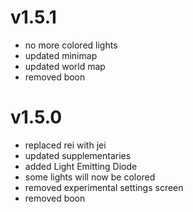 # v1.5.1
- no more colored lights
- updated minimap
- updated world map
- removed boon

# v1.5.0
- replaced rei with jei
- updated supplementaries
- added Light Emitting Diode
- some lights will now be colored
- removed experimental settings screen
- removed boon